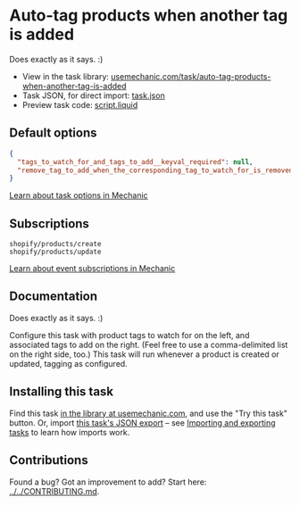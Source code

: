 # Auto-tag products when another tag is added

Does exactly as it says. :)

* View in the task library: [usemechanic.com/task/auto-tag-products-when-another-tag-is-added](https://usemechanic.com/task/auto-tag-products-when-another-tag-is-added)
* Task JSON, for direct import: [task.json](../../tasks/auto-tag-products-when-another-tag-is-added.json)
* Preview task code: [script.liquid](./script.liquid)

## Default options

```json
{
  "tags_to_watch_for_and_tags_to_add__keyval_required": null,
  "remove_tag_to_add_when_the_corresponding_tag_to_watch_for_is_removed__boolean": null
}
```

[Learn about task options in Mechanic](https://docs.usemechanic.com/article/471-task-options)

## Subscriptions

```liquid
shopify/products/create
shopify/products/update
```

[Learn about event subscriptions in Mechanic](https://docs.usemechanic.com/article/408-subscriptions)

## Documentation

Does exactly as it says. :)

Configure this task with product tags to watch for on the left, and associated tags to add on the right. (Feel free to use a comma-delimited list on the right side, too.) This task will run whenever a product is created or updated, tagging as configured.

## Installing this task

Find this task [in the library at usemechanic.com](https://usemechanic.com/task/auto-tag-products-when-another-tag-is-added), and use the "Try this task" button. Or, import [this task's JSON export](../../tasks/auto-tag-products-when-another-tag-is-added.json) – see [Importing and exporting tasks](https://docs.usemechanic.com/article/505-importing-and-exporting-tasks) to learn how imports work.

## Contributions

Found a bug? Got an improvement to add? Start here: [../../CONTRIBUTING.md](../../CONTRIBUTING.md).
